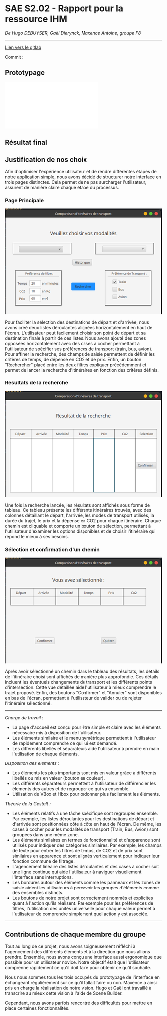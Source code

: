 # SAE S2.02 - Rapport pour la ressource IHM

*De Hugo DEBUYSER, Gaël Dierynck, Maxence Antoine, groupe F8*
___

[Lien vers le gitlab](https://gitlab.univ-lille.fr/sae2.01-2.02/2024/F8)

Commit : 

## Prototypage

![Page Principale](./Maquette_basse_fidélité_Dierynck_Debuyser_Antoine.pdf) 

## Résultat final

## Justification de nos choix

Afin d'optimiser l'expérience utilisateur et de rendre différentes étapes de notre application simple, nous avons décidé de structurer notre interface en trois pages distinctes. Cela permet de ne pas surcharger l'utilisateur, assurent de manière claire chaque étape du processus.

### Page Principale

![Page Principale](./principale.png) 

Pour faciliter la sélection des destinations de départ et d'arrivée, nous avons créé deux listes déroulantes alignées horizontalement en haut de l'écran. L'utilisateur peut facilement choisir son point de départ et sa destination finale à partir de ces listes. Nous avons ajouté des zones opposées horizontalement avec des cases à cocher permettant à l'utilisateur de spécifier ses préférences de transport (train, bus, avion). Pour affiner la recherche, des champs de saisie permettent de définir les critères de temps, de dépense en CO2 et de prix. Enfin, un bouton "Rechercher" placé entre les deux filtres expliquer précédemment et permet de lancer la recherche d'itinéraires en fonction des critères définis.

### Résultats de la recherche

![Page de résultats](./resultats.png) 

Une fois la recherche lancée, les résultats sont affichés sous forme de tableau. Ce tableau présente les différents itinéraires trouvés, avec des colonnes détaillant le départ, l'arrivée, les modes de transport utilisés, la durée du trajet, le prix et la dépense en CO2 pour chaque itinéraire. Chaque chemin est cliquable et comporte un bouton de sélection, permettant à l'utilisateur d'examiner les options disponibles et de choisir l'itinéraire qui répond le mieux à ses besoins.

### Sélection et confirmation d'un chemin

![Page de confirmation](./chemin.png) 

Après avoir sélectionné un chemin dans le tableau des résultats, les détails de l'itinéraire choisi sont affichés de manière plus approfondie. Ces détails incluent les éventuels changements de transport et les différents points d'intersection. Cette vue détaillée aide l'utilisateur à mieux comprendre le trajet proposé. Enfin, des boutons "Confirmer" et "Annuler" sont disponibles en bas de l'écran, permettant à l'utilisateur de valider ou de rejeter l'itinéraire sélectionné.

___

*Charge de travail :* 
- La page d'accueil est conçu pour être simple et claire avec les éléments nécessaire mis à disposition de l'utilisateur.
- Les éléments similaire et le menu symétrique permettent à l'utilisateur de rapidement comprendre ce qui lui est demandé.
- Les différents libellés et séparateurs aide l'utilisateur à prendre en main l'utilisation de chaque éléments.

*Disposition des éléments :*
- Les éléments les plus importants sont mis en valeur grâce à différents libellés ou mis en valeur (bouton en couleur).
- Les différents séparateurs permettent à l'utilisateur de différencier les élements des autres et de regrouper ce qui va ensemble.
- Utilisation de VBox et Hbox pour ordonner plus facilement les éléments.

*Théorie de la Gestalt :*
- Les éléments relatifs à une tâche spécifique sont regroupés ensemble. Par exemple, les listes déroulantes pour les destinations de départ et d'arrivée sont positionnées côte à côte en haut de l'écran. De même, les cases à cocher pour les modalités de transport (Train, Bus, Avion) sont groupées dans une même zone.
-  Les éléments similaires en termes de fonctionnalité et d'apparence sont utilisés pour indiquer des catégories similaires. Par exemple, les champs de texte pour entrer les filtres de temps, de CO2 et de prix sont similaires en apparence et sont alignés verticalement pour indiquer leur fonction commune de filtrage.
-  L'agencement linéaire des listes déroulantes et des cases à cocher suit une ligne continue qui aide l'utilisateur à naviguer visuellement l'interface sans interruptions.
-  Les bordures autour des éléments comme les panneaux et les zones de saisie aident les utilisateurs à percevoir les groupes d'éléments comme des ensembles distincts.
-  Les boutons de notre projet sont correctement nommés et explicites quant à l'action qu'ils réalisent. Par exemple pour les préférences de filtres, l'utilisation des unités universelle pour chaque valeur permet à l'utilisateur de comprendre simplement quel action y est associée.

___

## Contributions de chaque membre du groupe

Tout au long de ce projet, nous avons soigneusement réfléchi à l'agencement des différents éléments et à la direction que nous allions prendre. Ensemble, nous avons conçu une interface aussi ergonomique que possible pour un utilisateur novice. Notre objectif était que l'utilisateur comprenne rapidement ce qu'il doit faire pour obtenir ce qu'il souhaite.

Nous nous sommes tous les trois occupés du prototypage de l'interface en échangeant régulièrement sur ce qu'il fallait faire ou non. Maxence a ainsi pris en charge la réalisation de notre vision. Hugo et Gaël ont travaillé à transcrire au mieux cette vision à l'aide de Scene Builder. 

Cependant, nous avons parfois rencontré des difficultés pour mettre en place certaines fonctionnalités.
